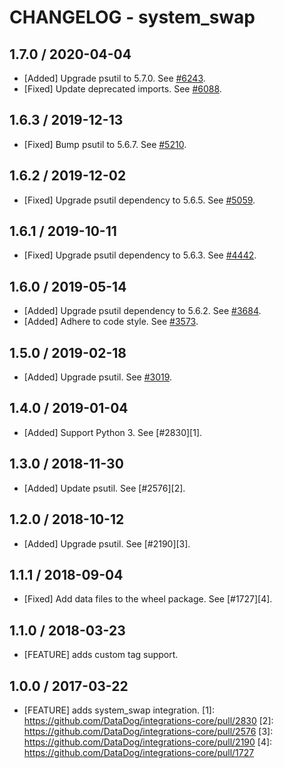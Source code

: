 # CHANGELOG - system_swap

## 1.7.0 / 2020-04-04

* [Added] Upgrade psutil to 5.7.0. See [#6243](https://github.com/DataDog/integrations-core/pull/6243).
* [Fixed] Update deprecated imports. See [#6088](https://github.com/DataDog/integrations-core/pull/6088).

## 1.6.3 / 2019-12-13

* [Fixed] Bump psutil to 5.6.7. See [#5210](https://github.com/DataDog/integrations-core/pull/5210).

## 1.6.2 / 2019-12-02

* [Fixed] Upgrade psutil dependency to 5.6.5. See [#5059](https://github.com/DataDog/integrations-core/pull/5059).

## 1.6.1 / 2019-10-11

* [Fixed] Upgrade psutil dependency to 5.6.3. See [#4442](https://github.com/DataDog/integrations-core/pull/4442).

## 1.6.0 / 2019-05-14

* [Added] Upgrade psutil dependency to 5.6.2. See [#3684](https://github.com/DataDog/integrations-core/pull/3684).
* [Added] Adhere to code style. See [#3573](https://github.com/DataDog/integrations-core/pull/3573).

## 1.5.0 / 2019-02-18

* [Added] Upgrade psutil. See [#3019](https://github.com/DataDog/integrations-core/pull/3019).

## 1.4.0 / 2019-01-04

* [Added] Support Python 3. See [#2830][1].

## 1.3.0 / 2018-11-30

* [Added] Update psutil. See [#2576][2].

## 1.2.0 / 2018-10-12

* [Added] Upgrade psutil. See [#2190][3].

## 1.1.1 / 2018-09-04

* [Fixed] Add data files to the wheel package. See [#1727][4].

## 1.1.0 / 2018-03-23

* [FEATURE] adds custom tag support.

## 1.0.0 / 2017-03-22

* [FEATURE] adds system_swap integration.
[1]: https://github.com/DataDog/integrations-core/pull/2830
[2]: https://github.com/DataDog/integrations-core/pull/2576
[3]: https://github.com/DataDog/integrations-core/pull/2190
[4]: https://github.com/DataDog/integrations-core/pull/1727
